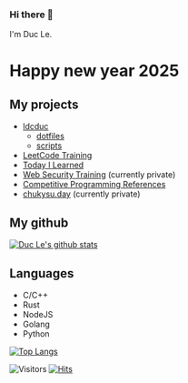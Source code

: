 ### Hi there 👋

I'm Duc Le.

# Happy new year 2025

## My projects  

* [ldcduc](https://github.com/ldcduc/ldcduc)
    * [dotfiles](https://github.com/ldcduc/ldcduc/tree/main/dotfiles)
    * [scripts](https://github.com/ldcduc/ldcduc/tree/main/scripts)
* [LeetCode Training](https://github.com/ldcduc/leetcode-training)
* [Today I Learned](https://github.com/ldcduc/today-I-learned)
* [Web Security Training](https://github.com/ldcduc/web-security-training) (currently private)
* [Competitive Programming References](https://github.com/ldcduc/competitive-programming-references.git)
* [chukysu.day](https://github.com/ldcduc/chukysu) (currently private)

## My github

[![Duc Le's github stats](https://github-readme-stats.vercel.app/api?username=ldcduc&show_icons=true&theme=ayu-mirage)](https://github.com/ldcduc)  

## Languages

* C/C++
* Rust
* NodeJS
* Golang
* Python

[![Top Langs](https://github-readme-stats.vercel.app/api/top-langs/?username=ldcduc&layout=compact)](https://github.com/ldcduc)

![Visitors](https://visitor-badge.laobi.icu/badge?page_id=ldcduc.ldcduc)
[![Hits](https://hits.seeyoufarm.com/api/count/incr/badge.svg?url=https%3A%2F%2Fgithub.com%2Fldcduc%2Fldcduc%2Fblob%2Fmain%2FREADME.md&count_bg=%2379C83D&title_bg=%23555555&icon=&icon_color=%23E7E7E7&title=hits&edge_flat=false)](https://hits.seeyoufarm.com)

